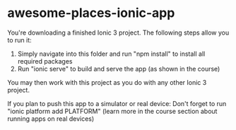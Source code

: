 # awesome-places-ionic-app

You're downloading a finished Ionic 3 project. The following steps allow you to run it:

1) Simply navigate into this folder and run "npm install" to install all required packages
2) Run "ionic serve" to build and serve the app (as shown in the course)

You may then work with this project as you do with any other Ionic 3 project.

If you plan to push this app to a simulator or real device: Don't forget to run "ionic platform add PLATFORM" (learn more in the course section about running apps on real devices)
